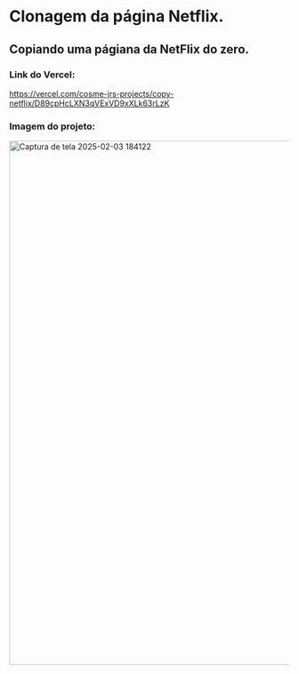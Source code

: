 # Clonagem da página  Netflix.
## Copiando uma págiana da NetFlix do zero.

### Link do Vercel:
 https://vercel.com/cosme-jrs-projects/copy-netflix/D89cpHcLXN3qVExVD9xXLk63rLzK

 ### Imagem do projeto:
 <img width="943" alt="Captura de tela 2025-02-03 184122" src="https://github.com/user-attachments/assets/b5ac6bb9-fa61-44fe-a357-92ab7cab868e" />

